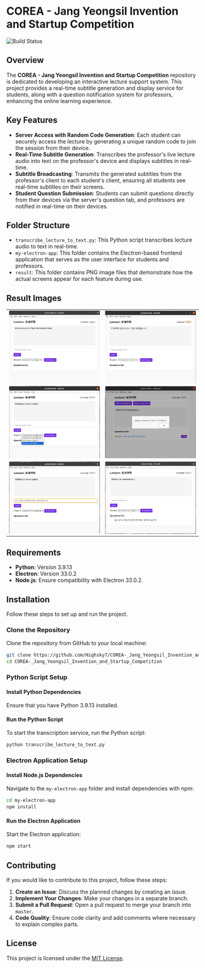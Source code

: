 # COREA - Jang Yeongsil Invention and Startup Competition

![Build Status](https://img.shields.io/github/actions/workflow/status/Highsky7/COREA-_Jang_Yeongsil_Invention_and_Startup_Competition/build)

## Overview
The **COREA - Jang Yeongsil Invention and Startup Competition** repository is dedicated to developing an interactive lecture support system. This project provides a real-time subtitle generation and display service for students, along with a question notification system for professors, enhancing the online learning experience.

## Key Features
- **Server Access with Random Code Generation**: Each student can securely access the lecture by generating a unique random code to join the session from their device.
- **Real-Time Subtitle Generation**: Transcribes the professor's live lecture audio into text on the professor's device and displays subtitles in real-time.
- **Subtitle Broadcasting**: Transmits the generated subtitles from the professor's client to each student's client, ensuring all students see real-time subtitles on their screens.
- **Student Question Submission**: Students can submit questions directly from their devices via the server's question tab, and professors are notified in real-time on their devices.

## Folder Structure

- `transcribe_lecture_to_text.py`: This Python script transcribes lecture audio to text in real-time.
- `my-electron-app`: This folder contains the Electron-based frontend application that serves as the user interface for students and professors.
- `result`: This folder contains PNG image files that demonstrate how the actual screens appear for each feature during use.

## Result Images

<table>
  <tr>
    <td align="center">
      <img src="result/translation_Eng_student.png" alt="English Translation" width="300">
    </td>
    <td align="center">
      <img src="result/Transcription_student.png" alt="Korean Transcription" width="300">
    </td>
  </tr>
  <tr>
    <td align="center">
      <img src="result/Before_request_student.png" alt="Before Request" width="300">
    </td>
    <td align="center">
      <img src="result/After_request_professor.png" alt="After Request" width="300">
    </td>
  </tr>
  <tr>
    <td align="center">
      <img src="result/Before_question_student.png" alt="Before Question" width="300">
    </td>
    <td align="center">
      <img src="result/After_question_student.png" alt="After Question" width="300">
    </td>
  </tr>
</table>

## Requirements

- **Python**: Version 3.9.13
- **Electron**: Version 33.0.2
- **Node.js**: Ensure compatibility with Electron 33.0.2.

## Installation

Follow these steps to set up and run the project.

### Clone the Repository
Clone the repository from GitHub to your local machine:

```bash
git clone https://github.com/Highsky7/COREA-_Jang_Yeongsil_Invention_and_Startup_Competition.git
cd COREA-_Jang_Yeongsil_Invention_and_Startup_Competition
```

### Python Script Setup

#### Install Python Dependencies
Ensure that you have Python 3.9.13 installed.

#### Run the Python Script
To start the transcription service, run the Python script:

```bash
python transcribe_lecture_to_text.py
```

### Electron Application Setup

#### Install Node.js Dependencies
Navigate to the `my-electron-app` folder and install dependencies with npm:

```bash
cd my-electron-app
npm install
```

#### Run the Electron Application
Start the Electron application:

```bash
npm start
```

## Contributing

If you would like to contribute to this project, follow these steps:

1. **Create an Issue**: Discuss the planned changes by creating an issue.
2. **Implement Your Changes**: Make your changes in a separate branch.
3. **Submit a Pull Request**: Open a pull request to merge your branch into `master`.
4. **Code Quality**: Ensure code clarity and add comments where necessary to explain complex parts.

## License

This project is licensed under the [MIT License](LICENSE).

